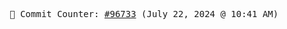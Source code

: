 <p align="center">
    <samp>
        📮 Commit Counter: <a href="https://github.com/Javascript-void0/Javascript-void0/commits/main">#96733</a> (July 22, 2024 @ 10:41 AM)
    </samp>
</p>